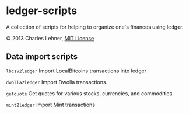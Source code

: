 ledger-scripts
==============

A collection of scripts for helping to organize one's finances using ledger.

© 2013 Charles Lehner, [MIT License](http://cel.mit-license.org/)

Data import scripts
-------------------

`lbcsv2ledger`
Import LocalBitcoins transactions into ledger

`dwolla2ledger`
Import Dwolla transactions.

`getquote`
Get quotes for various stocks, currencies, and commodities.

`mint2ledger`
Import Mint transactions

